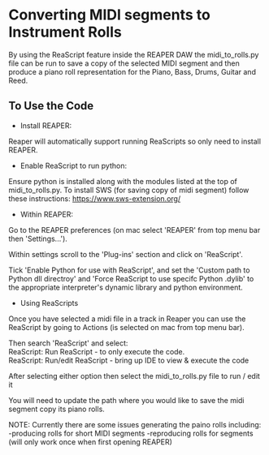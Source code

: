 # Converting MIDI segments to Instrument Rolls 

By using the ReaScript feature inside the REAPER DAW the midi_to_rolls.py file 
can be run to save a copy of the selected MIDI segment and then produce a piano 
roll representation for the Piano, Bass, Drums, Guitar and Reed.  

## To Use the Code

- Install REAPER:  

Reaper will automatically support running ReaScripts so only need to install 
REAPER.  

- Enable ReaScript to run python:  

Ensure python is installed along with the modules listed at the top of 
midi_to_rolls.py. To install SWS (for saving copy of midi segment) follow 
these instructions: https://www.sws-extension.org/  

- Within REAPER:  

Go to the REAPER preferences (on mac select 'REAPER' from top menu bar then 
'Settings...').  

Within settings scroll to the 'Plug-ins' section and click on 'ReaScript'.  

Tick 'Enable Python for use with ReaScript', and set the 'Custom path to Python 
dll directroy' and 'Force ReaScript to use specifc Python .dylib' to the 
appropriate interpreter's dynamic library and python environment.  

- Using ReaScripts  

Once you have selected a midi file in a track in Reaper you can use the ReaScript
by going to Actions (is selected on mac from top menu bar).

Then search 'ReaScript' and select:  
ReaScript: Run ReaScript    - to only execute the code.  
ReaScript: Run/edit ReaScript    - bring up IDE to view & execute the code

After selecting either option then select the midi_to_rolls.py file to run / 
edit it

You will need to update the path where you would like to save the midi segment 
copy its piano rolls.


NOTE: Currently there are some issues generating the paino rolls including:
-producing rolls for short MIDI segments
-reproducing rolls for segments (will only work once when first opening REAPER)

